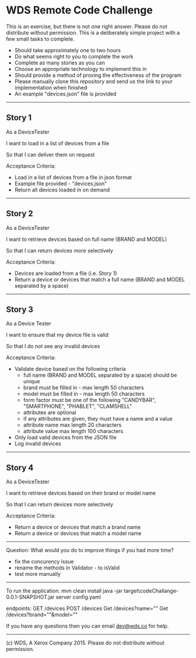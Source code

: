# WDS Remote Code Challenge

This is an exercise, but there is not one right answer.  Please do not distribute without permission.
This is a deliberately simple project with a few small tasks to complete.

* Should take approximately one to two hours
* Do what seems right to you to complete the work
* Complete as many stories as you can
* Choose an appropriate technology to implement this in
* Should provide a method of proving the effectiveness of the program
* Please manually clone this repository and send us the link to your implementation when finished
* An example "devices.json" file is provided

---

## Story 1

As a DeviceTester 

I want to load in a list of devices from a file

So that I can deliver them on request

Acceptance Criteria:
* Load in a list of devices from a file in json format
* Example file provided - "devices.json"
* Return all devices loaded in on demand

---

## Story 2

As a DeviceTester

I want to retrieve devices based on full name (BRAND and MODEL)

So that I can return devices more selectively

Acceptance Criteria:
* Devices are loaded from a file (i.e. Story 1)
* Return a device or devices that match a full name (BRAND and MODEL separated by a space)

---

## Story 3

As a Device Tester

I want to ensure that my device file is valid

So that I do not see any invalid devices

Acceptance Criteria:
* Validate device based on the following criteria
	* full name (BRAND and MODEL separated by a space) should be unique
	* brand must be filled in - max length 50 characters
	* model must be filled in - max length 50 characters
	* form factor must be one of the following "CANDYBAR", "SMARTPHONE", "PHABLET", "CLAMSHELL"
	* attributes are optional
	* if any attributes are given, they must have a name and a value
	* attribute name max length 20 characters
	* attribute value max length 100 characters
* Only load valid devices from the JSON file
* Log invalid devices

---

## Story 4

As a DeviceTester

I want to retrieve devices based on their brand or model name 

So that I can return devices more selectively

Acceptance Criteria:
* Return a device or devices that match a brand name
* Return a device or devices that match a model name

---

Question: What would you do to improve things if you had more time?
- fix the concurency issue
- rename the methods in Validator - to isValid
- test more manually

---
To run the application:
mvn clean install
java -jar target\codeChallange-0.0.1-SNAPSHOT.jar server config.yaml

endpoints:
GET /devices
POST /devices
Get /devices?name=""
Get /devices?brand=""&model=""

If you have any questions then you can email dev@wds.co for help.

---

(c) WDS, A Xerox Company 2015.  Please do not distribute without permission.
